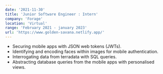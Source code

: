 ```yaml
---
date: '2021-11-30'
title: 'Junior Software Engineer : Intern'
company: 'Forage'
location: 'Virtual'
range: 'February 2021 - january 2023'
url: 'https://www.golden-savana.netlify.app/'
---
```


- Securing mobile apps with JSON web tokens (JWTs).
- Identifying and encoding faces within images for mobile authentication.
- Interrogating data from terradata with SQL queries.
- Abstracting database queries from the mobile apps with personalised views.
